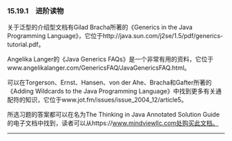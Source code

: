 ### 15.19.1　进阶读物

关于泛型的介绍型文档有Gilad Bracha所著的《Generics in the Java Programming Language》，它位于http://java.sun.com/j2se/1.5/pdf/generics-tutorial.pdf。

Angelika Langer的《Java Generics FAQs》是一个非常有用的资料，它位于www.angelikalanger.com/GenericsFAQ/JavaGenericsFAQ.html。

可以在Torgerson、Ernst、Hansen、von der Ahe、Bracha和Gafter所著的《Adding Wildcards to the Java Programming Language》中找到更多有关通配符的知识，它位于www.jot.fm/issues/issue_2004_12/article5。

所选习题的答案都可以在名为The Thinking in Java Annotated Solution Guide的电子文档中找到，读者可以从https://www.mindviewllc.com处购买此文档。

---

[^1]: 在我写作本章时，Angelika Langer的《Java Generics FAQ》（参见www.angelikalanger.com/GenericsFAQ/JavaGenericsFAQ.html）以及她（与Klaus Kreft合著）的另一本著作给予了我很大的帮助。

[^2]: 或者具有private构造器的类。

[^3]: http://gafter.blogspot.com/2004/09/puzzling-through-erasure-answer.html

[^4]: 注意，某些编程环境，例如Eclipse和IntelliJ Idea，可以自动地生成代理代码。

[^5]: 模式是《Thinking in Patterns（with Java）》的主题，可以在www.MindView.net中找到这本书。还可以查看ErichGamma等人撰写的《Design Patterns》（Addison-Wesley，1995）。《设计模式（双语版）》已由机械工业出版社出版。

[^6]: Ruby和Smalltalk语言也支持潜在类型机制。

[^7]: 因为你可以使用转型，而转型实际上会使类型系统丧失能力，因此有些人认为C++是弱类型的，但是这是一种极端情况。我们可以比较安全地说C++是“具有通气门的强类型”。

[^8]: Java使用擦除的泛型实现有时被称为“第二类泛型类型”。

[^9]: 参见本章末尾的引用。

[^10]: 有时会看到将它们称为“仿函数”，我将使用术语“函数对象”而不是“仿函数”，因为术语“仿函数”在数学中有具体而不同的意义。